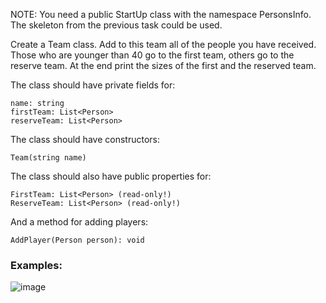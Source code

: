 NOTE: You need a public StartUp class with the namespace PersonsInfo. The skeleton from the previous task could be used.

Create a Team class. Add to this team all of the people you have received. Those who are younger than 40 go to the first team, others go to the reserve team. At the end print the sizes of the first and the reserved team.

The class should have private fields for:

	name: string
	firstTeam: List<Person>
	reserveTeam: List<Person>

The class should have constructors:

	Team(string name)
  
The class should also have public properties for:

	FirstTeam: List<Person> (read-only!)
	ReserveTeam: List<Person> (read-only!)
  
And a method for adding players:

	AddPlayer(Person person): void

### Examples:

![image](https://user-images.githubusercontent.com/45227327/221664739-213a3a9e-1535-4ed8-9ef3-09e198aed6fb.png)

